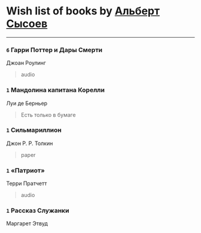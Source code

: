 # Wish list of books by [Альберт Сысоев](http://vk.com/id47446642)
---

### `6` Гарри Поттер и Дары Смерти
Джоан Роулинг
> audio

### `1` Мандолина капитана Корелли
Луи де Берньер
> Есть только в бумаге

### `1` Сильмариллион
Джон Р. Р. Толкин
> paper

### `1` «Патриот»
Терри Пратчетт
> audio

### `1` Рассказ Служанки
Маргарет Этвуд

